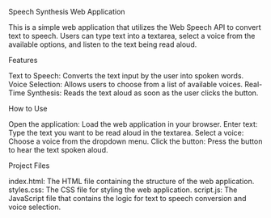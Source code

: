 Speech Synthesis Web Application

This is a simple web application that utilizes the Web Speech API to convert text to speech. Users can type text into a textarea, select a voice from the available options, and listen to the text being read aloud.

Features

Text to Speech: Converts the text input by the user into spoken words.
Voice Selection: Allows users to choose from a list of available voices.
Real-Time Synthesis: Reads the text aloud as soon as the user clicks the button.

How to Use

Open the application: Load the web application in your browser.
Enter text: Type the text you want to be read aloud in the textarea.
Select a voice: Choose a voice from the dropdown menu.
Click the button: Press the button to hear the text spoken aloud.

Project Files

index.html: The HTML file containing the structure of the web application.
styles.css: The CSS file for styling the web application.
script.js: The JavaScript file that contains the logic for text to speech conversion and voice selection.
